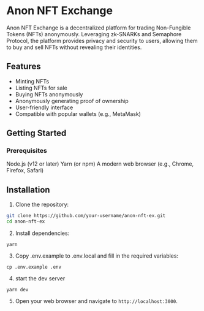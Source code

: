 # Anon NFT Exchange
Anon NFT Exchange is a decentralized platform for trading Non-Fungible Tokens (NFTs) anonymously. Leveraging zk-SNARKs and Semaphore Protocol, the platform provides privacy and security to users, allowing them to buy and sell NFTs without revealing their identities.

## Features
- Minting NFTs
- Listing NFTs for sale
- Buying NFTs anonymously
- Anonymously generating proof of ownership
- User-friendly interface
- Compatible with popular wallets (e.g., MetaMask)

## Getting Started

### Prerequisites
Node.js (v12 or later)
Yarn (or npm)
A modern web browser (e.g., Chrome, Firefox, Safari)

## Installation
1. Clone the repository:
``` sh
git clone https://github.com/your-username/anon-nft-ex.git
cd anon-nft-ex
```
2. Install dependencies:
```
yarn
```

3. Copy .env.example to .env.local and fill in the required variables:
```
cp .env.example .env
```

4. start the dev server
```
yarn dev
```

5. Open your web browser and navigate to `http://localhost:3000`.
